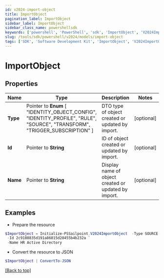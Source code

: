 ```yaml
---
id: v2024-import-object
title: ImportObject
pagination_label: ImportObject
sidebar_label: ImportObject
sidebar_class_name: powershellsdk
keywords: ['powershell', 'PowerShell', 'sdk', 'ImportObject', 'V2024ImportObject'] 
slug: /tools/sdk/powershell/v2024/models/import-object
tags: ['SDK', 'Software Development Kit', 'ImportObject', 'V2024ImportObject']
---
```



# ImportObject

## Properties

Name | Type | Description | Notes
------------ | ------------- | ------------- | -------------
**Type** |  Pointer to  **Enum** [  "IDENTITY_OBJECT_CONFIG",    "IDENTITY_PROFILE",    "RULE",    "SOURCE",    "TRANSFORM",    "TRIGGER_SUBSCRIPTION" ] | DTO type of object created or updated by import. | [optional] 
**Id** |  Pointer to **String** | ID of object created or updated by import. | [optional] 
**Name** |  Pointer to **String** | Display name of object created or updated by import. | [optional] 

## Examples

- Prepare the resource
```powershell
$ImportObject = Initialize-PSSailpoint.V2024ImportObject  -Type SOURCE `
 -Id 2c9180835d191a86015d28455b4b232a `
 -Name HR Active Directory
```

- Convert the resource to JSON
```powershell
$ImportObject | ConvertTo-JSON
```


[[Back to top]](#) 

